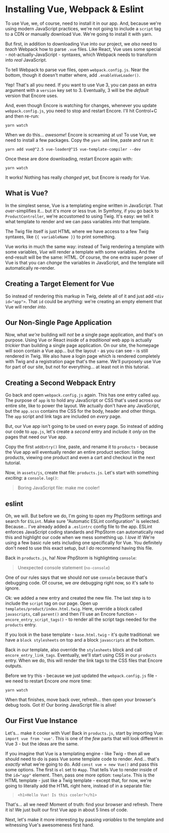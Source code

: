 # Installing Vue, Webpack & Eslint

To use Vue, we, of course, need to install it in our app. And, because we're
using modern JavaScript practices, we're not going to include a `script` tag
to a CDN or manually download Vue. We're going to install it with yarn.

But first, in addition to downloading Vue into our project, we *also* need to
*teach* Webpack how to parse `.vue` files. Like React, Vue uses some special -
not-actually-JavaScript - syntaxes, which Webpack needs to transform into *real*
JavaScript.

To tell Webpack to parse vue files, open `webpack.config.js`. Near the bottom,
though it doesn't matter where, add `.enableVueLoader()`.

Yep! That's all you need. If you want to use Vue 3, you can pass an extra argument
with a `version` key set to 3. Eventually, 3 will be the *default* version that
Encore uses.

And, even though Encore is watching for changes, whenever you update
`webpack.config.js`, you need to stop and restart Encore. I'll hit Control+C and
then re-run:

```terminal
yarn watch
```

When we do this... *awesome*! Encore is screaming at us! To use Vue, we need to
install a few packages. Copy the `yarn add` line, paste and run it:

```terminal-silent
yarn add vue@^2.5 vue-loader@^15 vue-template-compiler --dev
```

Once these are done downloading, restart Encore again with:

```terminal
yarn watch
```

It works! Nothing has really *changed* yet, but Encore is ready for Vue.

## What is Vue?

In the simplest sense, Vue is a templating engine written in JavaScript. That
*over*-simplifies it... but it's more or less true. In Symfony, if you go back to
`ProductController`, we're accustomed to using Twig. It's easy: we
tell it what template to render and we can pass variables *into* that template.

The Twig file itself is just HTML where we have access to a few Twig syntaxes,
like `{{ variableName }}` to print something.

Vue works in much the same way: instead of Twig rendering a template with some
variables, *Vue* will render a template with some variables. And the end-result
will be the same: HTML. Of course, the one extra super power of Vue is that you
can *change* the variables in JavaScript, and the template will automatically
re-render.

## Creating a Target Element for Vue

So instead of rendering this markup in Twig, delete all of it and just add
`<div id="app">`. That `id` could be anything: we're creating an empty element
that Vue will render *into*.

## Our Non-Single Page Application

Now, what *we're* building will *not* be a single page application, and that's
on purpose. Using Vue or React inside of a *traditional* web app is actually
*trickier* than building a single page application. On our site, the homepage
will soon contain a Vue app... but the layout - as you can see - is still rendered
in Twig. We also have a login page which is rendered completely with Twig and
a registration page that's the same. We'll purposely use Vue for part of our
site, but not for everything... at least not in this tutorial.

## Creating a Second Webpack Entry

Go back and open `webpack.config.js` again. This has one entry called `app`.
The purpose of `app` is to hold any JavaScript or CSS that's used across our entire
site, like to power the layout. We actually don't have any JavaScript,
but the `app.scss` contains the CSS for the body, header and other things. The
`app` script and link tags are included on *every* page.

But, our Vue app isn't going to be used on every page. So instead of adding our
code to `app.js`, let's create a *second* entry and include it *only* on the pages
that need our Vue app.

Copy the first `addEntry()` line, paste, and rename it to `products` - because
the Vue app will eventually render an entire product section: listing products,
viewing one product and even a cart and checkout in the next tutorial.

Now, in `assets/js`, create that file: `products.js`. Let's start with something
*exciting*: a `console.log()`:

> Boring JavaScript file: make me cooler!

## eslint

Oh, we will. But before we do, I'm going to open my PhpStorm settings and
search for `ESLint`. Make sure "Automatic ESLint configuration" is selected.
Because... I've already added a `.eslintrc` config file to the app. ESLint enforces
JavaScript coding standards and PhpStorm can automatically read this and highlight
our code when we mess something up. I *love* it! We're using a few basic rule sets
including one specifically for Vue. You definitely don't need to use this exact
setup, but I *do* recommend having this file.

Back in `products.js`, ha! *Now* PhpStorm is highlighting `console`:

> Unexpected console statement (`no-console`)

One of our rules says that we should *not* use `console` because that's debugging code.
Of course, we *are* debugging right now, so it's safe to ignore.

Ok: we added a new entry and created the new file. The last step is to include
the `script` tag on our page. Open up `templates/product/index.html.twig`. Here,
override a block called `javascripts`, call `parent()` and then I'll use an
Encore function - `encore_entry_script_tags()` - to render all the script tags
needed for the `products` entry.

If you look in the base template - `base.html.twig` - it's quite traditional:
we have a `block stylesheets` on top and a block `javascripts` at the bottom.

Back in our template, also override the `stylesheets` block and call
`encore_entry_link_tags`. Eventually, we'll start using CSS in our `products`
entry. When we do, this will render the link tags to the CSS files that Encore
outputs.

Before we try this - because we just updated the `webpack.config.js` file - we
need to restart Encore *one* more time:

```terminal-silent
yarn watch
```

When that finishes, move back over, refresh... then open your browser's debug
tools. Got it! Our boring JavaScript file is alive!

## Our First Vue Instance

Let's... make it cooler with Vue! Back in `products.js`, start by importing Vue:
`import vue from 'vue'`. This is one of the *few* parts that will look different
in Vue 3 - but the ideas are the same.

If you imagine that Vue is a templating engine - like Twig - then all we should need
to do is pass Vue some template code to render. And... that's *exactly* what we're
going to do. Add `const vue = new Vue()` and pass this some options. The first
is `el` set to `#app`. That tells Vue to render inside of the `id="app"` element.
Then, pass one more option: `template`. This is the HTML template - just like a
Twig template - except that, for now, we're going to literally add the HTML right
here, instead of in a separate file:

> `<h1>Hello Vue! Is this cooler?</h1>`

That's... all we need! Moment of truth: find your browser and refresh. There it
is! We just built our first Vue app in about 5 lines of code.

Next, let's make it more interesting by passing *variables* to the template
and witnessing Vue's awesomeness first hand.
